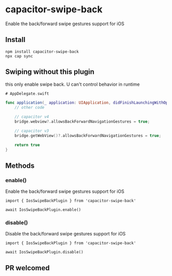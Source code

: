 # capacitor-swipe-back

Enable the back/forward swipe gestures support for iOS

## Install

```
npm install capacitor-swipe-back
npx cap sync
```

## Swiping without this plugin

this only enable swipe back. U can't control behavior in runtime

```swift
# AppDelegate.swift

func application(_ application: UIApplication, didFinishLaunchingWithOptions launchOptions: [UIApplication.LaunchOptionsKey: Any]?) -> Bool {
    // other code

    // capacitor v4
    bridge.webview?.allowsBackForwardNavigationGestures = true;

    // capacitor v3
    bridge.getWebView()?.allowsBackForwardNavigationGestures = true;

    return true
}

```

## Methods

### enable()

Enable the back/forward swipe gestures support for iOS

```
import { IosSwipeBackPlugin } from 'capacitor-swipe-back'

await IosSwipeBackPlugin.enable()
```

### disable()

Disable the back/forward swipe gestures support for iOS

```
import { IosSwipeBackPlugin } from 'capacitor-swipe-back'

await IosSwipeBackPlugin.disable()
```

## PR welcomed
